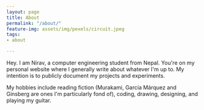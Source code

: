 ```yaml
---
layout: page
title: About
permalink: "/about/"
feature-img: assets/img/pexels/circuit.jpeg
tags:
- about

---
```

Hey. I am Nirav, a computer engineering student from Nepal. You're on my personal website where I generally write about whatever I'm up to. My intention is to publicly document my projects and experiments.

My hobbies include reading fiction (Murakami, García Márquez and Ginsberg are ones I'm particularly fond of), coding, drawing, designing, and playing my guitar. 